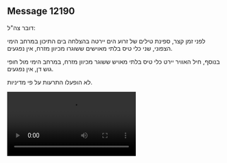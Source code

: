 ## Message 12190

דובר צה"ל:

לפני זמן קצר, ספינת טילים של זרוע הים יירטה בהצלחה בים התיכון במרחב הימי הצפוני, שני כלי טיס בלתי מאוישים ששוגרו מכיוון מזרח, אין נפגעים.

בנוסף, חיל האוויר יירט כלי טיס בלתי מאויש ששוגר מכיוון מזרח, במרחב הימי מול חופי גוש דן, אין נפגעים.

לא הופעלו התרעות על פי מדיניות.

![Video](12190/12190_media.mp4)
